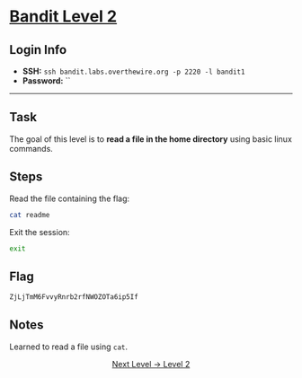 # [Bandit Level 2](https://overthewire.org/wargames/bandit/bandit2.html)

## Login Info
- **SSH:** `ssh bandit.labs.overthewire.org -p 2220 -l bandit1`
- **Password:** ``

---

## Task 
The goal of this level is to **read a file in the home directory** using basic linux commands. 

## Steps
Read the file containing the flag:
```bash
cat readme
```

Exit the session:
```bash
exit 
```

## Flag 
```bash
ZjLjTmM6FvvyRnrb2rfNWOZOTa6ip5If
```


## Notes
Learned to read a file using `cat`.


<p align="center">
<a href="level-2.md">Next Level → Level 2</a>
</p>

